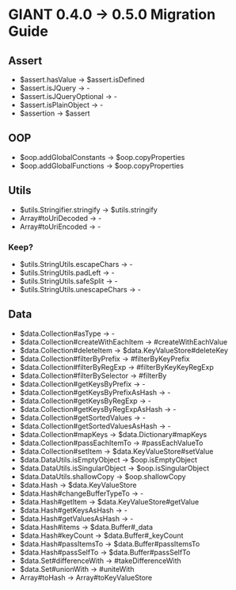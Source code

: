 GIANT 0.4.0 -> 0.5.0 Migration Guide
====================================
 
Assert
------

- $assert.hasValue -> $assert.isDefined
- $assert.isJQuery -> -
- $assert.isJQueryOptional -> -
- $assert.isPlainObject -> -
- $assertion -> $assert

OOP
---

- $oop.addGlobalConstants -> $oop.copyProperties
- $oop.addGlobalFunctions -> $oop.copyProperties

Utils
-----

- $utils.Stringifier.stringify -> $utils.stringify
- Array#toUriDecoded -> -
- Array#toUriEncoded -> -

### Keep?

- $utils.StringUtils.escapeChars -> -
- $utils.StringUtils.padLeft -> -
- $utils.StringUtils.safeSplit -> -
- $utils.StringUtils.unescapeChars -> -
 
Data
----

- $data.Collection#asType -> -
- $data.Collection#createWithEachItem -> #createWithEachValue
- $data.Collection#deleteItem -> $data.KeyValueStore#deleteKey
- $data.Collection#filterByPrefix -> #filterByKeyPrefix
- $data.Collection#filterByRegExp -> #filterByKeyKeyRegExp
- $data.Collection#filterBySelector -> #filterBy
- $data.Collection#getKeysByPrefix -> -
- $data.Collection#getKeysByPrefixAsHash -> -
- $data.Collection#getKeysByRegExp -> -
- $data.Collection#getKeysByRegExpAsHash -> -
- $data.Collection#getSortedValues -> -
- $data.Collection#getSortedValuesAsHash -> -
- $data.Collection#mapKeys -> $data.Dictionary#mapKeys
- $data.Collection#passEachItemTo -> #passEachValueTo
- $data.Collection#setItem -> $data.KeyValueStore#setValue
- $data.DataUtils.isEmptyObject -> $oop.isEmptyObject
- $data.DataUtils.isSingularObject -> $oop.isSingularObject
- $data.DataUtils.shallowCopy -> $oop.shallowCopy
- $data.Hash -> $data.KeyValueStore
- $data.Hash#changeBufferTypeTo -> -
- $data.Hash#getItem -> $data.KeyValueStore#getValue
- $data.Hash#getKeysAsHash -> -
- $data.Hash#getValuesAsHash -> -
- $data.Hash#items -> $data.Buffer#_data
- $data.Hash#keyCount -> $data.Buffer#_keyCount
- $data.Hash#passItemsTo -> $data.Buffer#passItemsTo
- $data.Hash#passSelfTo -> $data.Buffer#passSelfTo
- $data.Set#differenceWith -> #takeDifferenceWith
- $data.Set#unionWith -> #uniteWith
- Array#toHash -> Array#toKeyValueStore
